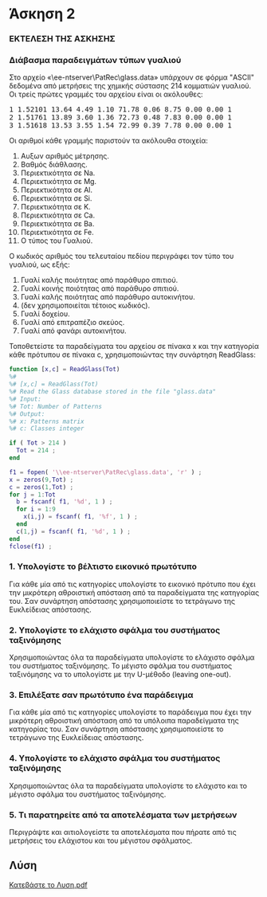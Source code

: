 # Άσκηση 2

### ΕΚΤΕΛΕΣΗ ΤΗΣ ΑΣΚΗΣΗΣ

### Διάβασμα παραδειγμάτων τύπων γυαλιού
Στο αρχείο «\\ee-ntserver\PatRec\glass.data» υπάρχουν σε φόρμα "ASCII" δεδομένα από μετρήσεις της χημικής σύστασης 214 κομματιών γυαλιού. Οι τρείς πρώτες γραμμές του αρχείου είναι οι ακόλουθες:
<pre>
1 1.52101 13.64 4.49 1.10 71.78 0.06 8.75 0.00 0.00 1
2 1.51761 13.89 3.60 1.36 72.73 0.48 7.83 0.00 0.00 1
3 1.51618 13.53 3.55 1.54 72.99 0.39 7.78 0.00 0.00 1
</pre>

Οι αριθμοί κάθε γραμμής παριστούν τα ακόλουθα στοιχεία:
1. Αυξων αριθμός μέτρησης.
2. Βαθμός διάθλασης.
3. Περιεκτικότητα σε Na.
4. Περιεκτικότητα σε Mg.
5. Περιεκτικότητα σε Al.
6. Περιεκτικότητα σε Si.
7. Περιεκτικότητα σε K.
8. Περιεκτικότητα σε Ca.
9. Περιεκτικότητα σε Ba.
10. Περιεκτικότητα σε Fe.
11. Ο τύπος του Γυαλιού.

Ο κωδικός αριθμός του τελευταίου πεδίου περιγράφει τον τύπο του γυαλιού, ως εξής:

1. Γυαλί καλής ποιότητας από παράθυρο σπιτιού.
2. Γυαλί κοινής ποιότητας από παράθυρο σπιτιού.
3. Γυαλί καλής ποιότητας από παράθυρο αυτοκινήτου.
4. (δεν χρησιμοποιείται τέτοιος κωδικός).
5. Γυαλί δοχείου.
6. Γυαλί από επιτραπέζιο σκεύος.
7. Γυαλί από φανάρι αυτοκινήτου.

Τοποθετείστε τα παραδείγματα του αρχείου σε πίνακα x και την κατηγορία κάθε πρότυπου σε πίνακα c, χρησιμοποιώντας την συνάρτηση ReadGlass:

```matlab
function [x,c] = ReadGlass(Tot)
%#
%# [x,c] = ReadGlass(Tot)
%# Read the Glass database stored in the file "glass.data"
%# Input:
%# Tot: Number of Patterns
%# Output:
%# x: Patterns matrix
%# c: Classes integer

if ( Tot > 214 )
  Tot = 214 ;
end

f1 = fopen( '\\ee-ntserver\PatRec\glass.data', 'r' ) ;
x = zeros(9,Tot) ;
c = zeros(1,Tot) ;
for j = 1:Tot
  b = fscanf( f1, '%d', 1 ) ;
  for i = 1:9
    x(i,j) = fscanf( f1, '%f', 1 ) ;
  end
  c(1,j) = fscanf( f1, '%d', 1 ) ;
end
fclose(f1) ;
```

### 1. Υπολογίστε το βέλτιστο εικονικό πρωτότυπο
Για κάθε μία από τις κατηγορίες υπολογίστε το εικονικό πρότυπο που έχει την μικρότερη αθροιστική απόσταση από τα παραδείγματα της κατηγορίας του. Σαν συνάρτηση απόστασης χρησιμοποιείστε το τετράγωνο της Ευκλείδειας απόστασης.

### 2. Υπολογίστε το ελάχιστο σφάλμα του συστήματος ταξινόμησης
Χρησιμοποιώντας όλα τα παραδείγματα υπολογίστε το ελάχιστο σφάλμα του συστήματος ταξινόμησης. Το μέγιστο σφάλμα του συστήματος ταξινόμησης να το υπολογίστε με την U-μέθοδο (leaving one-out).

### 3. Επιλέξατε σαν πρωτότυπο ένα παράδειγμα
Για κάθε μία από τις κατηγορίες υπολογίστε το παράδειγμα που έχει την μικρότερη αθροιστική απόσταση από τα υπόλοιπα παραδείγματα της κατηγορίας του. Σαν συνάρτηση απόστασης χρησιμοποιείστε το τετράγωνο της Ευκλείδειας απόστασης.

### 4. Υπολογίστε το ελάχιστο σφάλμα του συστήματος ταξινόμησης
Χρησιμοποιώντας όλα τα παραδείγματα υπολογίστε το ελάχιστο και το μέγιστο σφάλμα του συστήματος ταξινόμησης.

### 5. Τι παρατηρείτε από τα αποτελέσματα των μετρήσεων
Περιγράψτε και αιτιολογείστε τα αποτελέσματα που πήρατε από τις μετρήσεις του ελάχιστου και του μέγιστου σφάλματος.


## Λύση
<a href="Λύση.pdf" target="_blank">Κατεβάστε το Λυση.pdf</a>


